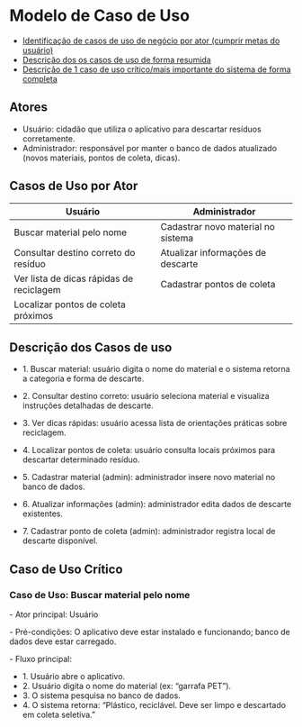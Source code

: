 # Modelo de Caso de Uso

* [Identificação de casos de uso de negócio por ator (cumprir metas do usuário)](#atores)
* [Descrição dos os casos de uso de forma resumida](#descrição-dos-casos-de-uso)
* [Descrição de 1 caso de uso crítico/mais importante do sistema de forma completa](#caso-de-uso-crítico)


## Atores

* Usuário: cidadão que utiliza o aplicativo para descartar resíduos corretamente.
* Administrador: responsável por manter o banco de dados atualizado (novos materiais, pontos de coleta, dicas).


## Casos de Uso por Ator

|Usuário|Administrador|
|-------|-------|
|Buscar material pelo nome|Cadastrar novo material no sistema|
|Consultar destino correto do resíduo|Atualizar informações de descarte|
|Ver lista de dicas rápidas de reciclagem|Cadastrar pontos de coleta|
|Localizar pontos de coleta próximos||

## Descrição dos Casos de uso 
* 1\. Buscar material: usuário digita o nome do material e o sistema retorna a categoria e forma de descarte.
* 2\. Consultar destino correto: usuário seleciona material e visualiza instruções detalhadas de descarte.
* 3\. Ver dicas rápidas: usuário acessa lista de orientações práticas sobre reciclagem.
* 4\. Localizar pontos de coleta: usuário consulta locais próximos para descartar determinado resíduo.

* 5\. Cadastrar material (admin): administrador insere novo material no banco de dados.
* 6\. Atualizar informações (admin): administrador edita dados de descarte existentes.
* 7\. Cadastrar ponto de coleta (admin): administrador registra local de descarte disponível.


## Caso de Uso Crítico

### Caso de Uso: Buscar material pelo nome

\- Ator principal: Usuário

\- Pré-condições: O aplicativo deve estar instalado e funcionando; banco de dados deve estar carregado.

\- Fluxo principal:

* 1\. Usuário abre o aplicativo.
* 2\. Usuário digita o nome do material (ex: “garrafa PET”).
* 3\. O sistema pesquisa no banco de dados.
* 4\. O sistema retorna: “Plástico, reciclável. Deve ser limpo e descartado em coleta seletiva.”
